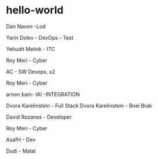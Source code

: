 # hello-world


Dan Navon -Lod

Yarin Dolev - DevOps - Test

Yehudit Melnik - ITC

Roy Meri - Cyber

AC - SW Devops, x2

Roy Meri - Cyber

arnon bain- IAI -INTEGRATION

Dvora Karelinstein - Full Stack
Dvora Karelinstein - Bnei Brak

David Rozanes - Developer

Roy Meri - Cyber

AsafH - Dev

Dudi - Malat





